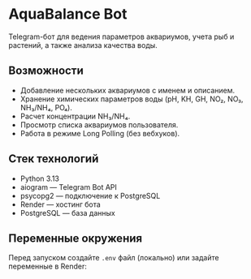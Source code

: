 # AquaBalance Bot

Telegram-бот для ведения параметров аквариумов, учета рыб и растений, а также анализа качества воды.

## Возможности
- Добавление нескольких аквариумов с именем и описанием.
- Хранение химических параметров воды (pH, KH, GH, NO₂, NO₃, NH₃/NH₄, PO₄).
- Расчет концентрации NH₃/NH₄.
- Просмотр списка аквариумов пользователя.
- Работа в режиме Long Polling (без вебхуков).

## Стек технологий
- Python 3.13
- aiogram — Telegram Bot API
- psycopg2 — подключение к PostgreSQL
- Render — хостинг бота
- PostgreSQL — база данных

## Переменные окружения
Перед запуском создайте `.env` файл (локально) или задайте переменные в Render:

